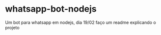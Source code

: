 # whatsapp-bot-nodejs
Um bot para whatsapp em nodejs, dia 19/02 faço um readme explicando o projeto
